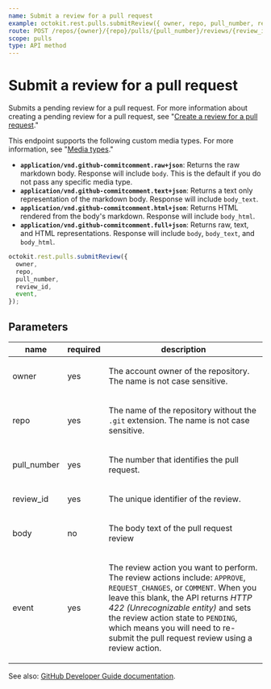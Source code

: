 ```yaml
---
name: Submit a review for a pull request
example: octokit.rest.pulls.submitReview({ owner, repo, pull_number, review_id, event })
route: POST /repos/{owner}/{repo}/pulls/{pull_number}/reviews/{review_id}/events
scope: pulls
type: API method
---
```


# Submit a review for a pull request

Submits a pending review for a pull request. For more information about creating a pending review for a pull request, see "[Create a review for a pull request](https://docs.github.com/rest/pulls/reviews#create-a-review-for-a-pull-request)."

This endpoint supports the following custom media types. For more information, see "[Media types](https://docs.github.com/rest/using-the-rest-api/getting-started-with-the-rest-api#media-types)."

- **`application/vnd.github-commitcomment.raw+json`**: Returns the raw markdown body. Response will include `body`. This is the default if you do not pass any specific media type.
- **`application/vnd.github-commitcomment.text+json`**: Returns a text only representation of the markdown body. Response will include `body_text`.
- **`application/vnd.github-commitcomment.html+json`**: Returns HTML rendered from the body's markdown. Response will include `body_html`.
- **`application/vnd.github-commitcomment.full+json`**: Returns raw, text, and HTML representations. Response will include `body`, `body_text`, and `body_html`.

```js
octokit.rest.pulls.submitReview({
  owner,
  repo,
  pull_number,
  review_id,
  event,
});
```

## Parameters

<table>
  <thead>
    <tr>
      <th>name</th>
      <th>required</th>
      <th>description</th>
    </tr>
  </thead>
  <tbody>
    <tr><td>owner</td><td>yes</td><td>

The account owner of the repository. The name is not case sensitive.

</td></tr>
<tr><td>repo</td><td>yes</td><td>

The name of the repository without the `.git` extension. The name is not case sensitive.

</td></tr>
<tr><td>pull_number</td><td>yes</td><td>

The number that identifies the pull request.

</td></tr>
<tr><td>review_id</td><td>yes</td><td>

The unique identifier of the review.

</td></tr>
<tr><td>body</td><td>no</td><td>

The body text of the pull request review

</td></tr>
<tr><td>event</td><td>yes</td><td>

The review action you want to perform. The review actions include: `APPROVE`, `REQUEST_CHANGES`, or `COMMENT`. When you leave this blank, the API returns _HTTP 422 (Unrecognizable entity)_ and sets the review action state to `PENDING`, which means you will need to re-submit the pull request review using a review action.

</td></tr>
  </tbody>
</table>

See also: [GitHub Developer Guide documentation](https://docs.github.com/rest/pulls/reviews#submit-a-review-for-a-pull-request).
